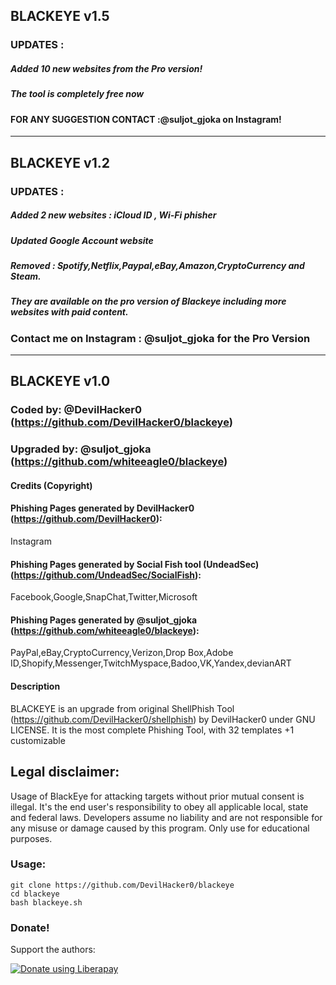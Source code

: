 ## BLACKEYE v1.5
### UPDATES :
##### Added 10 new websites from the Pro version!
##### The tool is completely free now
####  FOR ANY SUGGESTION CONTACT :@suljot_gjoka on Instagram!

-----------------------------------------------------------------------------------------------------------------------------


## BLACKEYE v1.2
### UPDATES :
##### Added 2 new websites : iCloud ID , Wi-Fi phisher
##### Updated Google Account website
##### Removed : Spotify,Netflix,Paypal,eBay,Amazon,CryptoCurrency and Steam.
##### They are available on the pro version of Blackeye including more websites with paid content.
###   Contact me on Instagram : @suljot_gjoka for the Pro Version

-----------------------------------------------------------------------------------------------------------------------------

## BLACKEYE v1.0
### Coded by: @DevilHacker0 (https://github.com/DevilHacker0/blackeye)
### Upgraded by: @suljot_gjoka (https://github.com/whiteeagle0/blackeye)

#### Credits (Copyright)
#### Phishing Pages generated by DevilHacker0 (https://github.com/DevilHacker0):
Instagram
#### Phishing Pages generated by Social Fish tool (UndeadSec) (https://github.com/UndeadSec/SocialFish):
Facebook,Google,SnapChat,Twitter,Microsoft
#### Phishing Pages generated by @suljot_gjoka (https://github.com/whiteeagle0/blackeye):
PayPal,eBay,CryptoCurrency,Verizon,Drop Box,Adobe ID,Shopify,Messenger,TwitchMyspace,Badoo,VK,Yandex,devianART

#### Description
BLACKEYE is an upgrade from original ShellPhish Tool (https://github.com/DevilHacker0/shellphish) by DevilHacker0 under GNU LICENSE. It is the most complete Phishing Tool,  with 32 templates +1 customizable

## Legal disclaimer:
Usage of BlackEye for attacking targets without prior mutual consent is illegal. It's the end user's responsibility to obey all applicable local, state and federal laws. Developers assume no liability and are not responsible for any misuse or damage caused by this program. Only use for educational purposes.


### Usage:
```
git clone https://github.com/DevilHacker0/blackeye
cd blackeye
bash blackeye.sh
```


### Donate!
Support the authors:

<noscript><a href="https://liberapay.com/DevilHacker0/donate"><img alt="Donate using Liberapay" src="https://liberapay.com/assets/widgets/donate.svg"></a></noscript>
